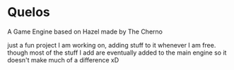 # Quelos
A Game Engine based on Hazel made by The Cherno

just a fun project I am working on, adding stuff to it whenever I am free.
though most of the stuff I add are eventually added to the main engine so it doesn't make much of a difference xD
